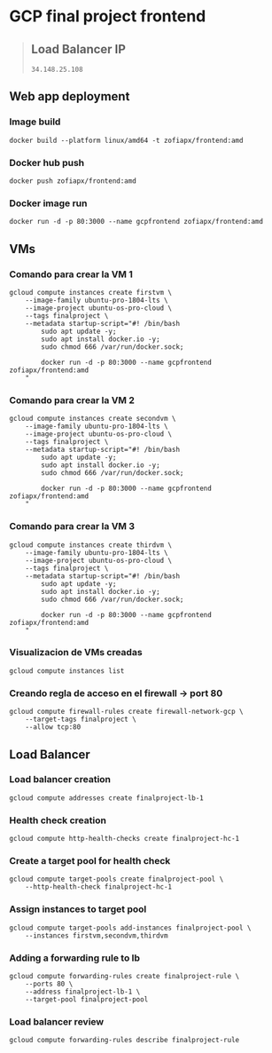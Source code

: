 # **GCP final project frontend**
> ## **Load Balancer IP**
> `34.148.25.108`


## Web app deployment
### Image build
    docker build --platform linux/amd64 -t zofiapx/frontend:amd

### Docker hub push
    docker push zofiapx/frontend:amd

### Docker image run
    docker run -d -p 80:3000 --name gcpfrontend zofiapx/frontend:amd
## VMs
### Comando para crear la VM 1
    gcloud compute instances create firstvm \
        --image-family ubuntu-pro-1804-lts \
        --image-project ubuntu-os-pro-cloud \
        --tags finalproject \
        --metadata startup-script="#! /bin/bash
            sudo apt update -y; 
            sudo apt install docker.io -y; 
            sudo chmod 666 /var/run/docker.sock; 

            docker run -d -p 80:3000 --name gcpfrontend zofiapx/frontend:amd
        "

### Comando para crear la VM 2
    gcloud compute instances create secondvm \
        --image-family ubuntu-pro-1804-lts \
        --image-project ubuntu-os-pro-cloud \
        --tags finalproject \
        --metadata startup-script="#! /bin/bash
            sudo apt update -y; 
            sudo apt install docker.io -y; 
            sudo chmod 666 /var/run/docker.sock; 

            docker run -d -p 80:3000 --name gcpfrontend zofiapx/frontend:amd
        "

### Comando para crear la VM 3
    gcloud compute instances create thirdvm \
        --image-family ubuntu-pro-1804-lts \
        --image-project ubuntu-os-pro-cloud \
        --tags finalproject \
        --metadata startup-script="#! /bin/bash
            sudo apt update -y; 
            sudo apt install docker.io -y; 
            sudo chmod 666 /var/run/docker.sock; 

            docker run -d -p 80:3000 --name gcpfrontend zofiapx/frontend:amd
        "
### Visualizacion de VMs creadas
    gcloud compute instances list
### Creando regla de acceso en el firewall -> port 80
    gcloud compute firewall-rules create firewall-network-gcp \
        --target-tags finalproject \
        --allow tcp:80

## Load Balancer
### Load balancer creation
    gcloud compute addresses create finalproject-lb-1

### Health check creation
    gcloud compute http-health-checks create finalproject-hc-1

### Create a target pool for health check
    gcloud compute target-pools create finalproject-pool \
        --http-health-check finalproject-hc-1

### Assign instances to target pool
    gcloud compute target-pools add-instances finalproject-pool \
        --instances firstvm,secondvm,thirdvm

### Adding a forwarding rule to lb
    gcloud compute forwarding-rules create finalproject-rule \
        --ports 80 \
        --address finalproject-lb-1 \
        --target-pool finalproject-pool

### Load balancer review
    gcloud compute forwarding-rules describe finalproject-rule
